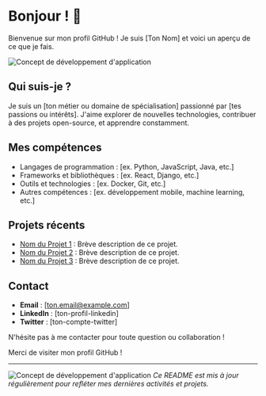 # Bonjour ! 👋

Bienvenue sur mon profil GitHub ! Je suis [Ton Nom] et voici un aperçu de ce que je fais.

![Concept de développement d'application](https://www.dbmaestro.com/wp-content/uploads/2019/07/Microservices-Deployment.png)

## Qui suis-je ?

Je suis un [ton métier ou domaine de spécialisation] passionné par [tes passions ou intérêts]. J'aime explorer de nouvelles technologies, contribuer à des projets open-source, et apprendre constamment.

## Mes compétences

- Langages de programmation : [ex. Python, JavaScript, Java, etc.]
- Frameworks et bibliothèques : [ex. React, Django, etc.]
- Outils et technologies : [ex. Docker, Git, etc.]
- Autres compétences : [ex. développement mobile, machine learning, etc.]

## Projets récents

- [Nom du Projet 1](lien-vers-le-projet) : Brève description de ce projet.
- [Nom du Projet 2](lien-vers-le-projet) : Brève description de ce projet.
- [Nom du Projet 3](lien-vers-le-projet) : Brève description de ce projet.

## Contact

- **Email** : [ton.email@example.com]
- **LinkedIn** : [ton-profil-linkedin]
- **Twitter** : [ton-compte-twitter]

N'hésite pas à me contacter pour toute question ou collaboration !

Merci de visiter mon profil GitHub !

---
![Concept de développement d'application]([https://www.dbmaestro.com/wp-content/uploads/2019/07/Microservices-Deployment.png](https://o1u8.sscms.net/assets/images/cmsv7_4.png))
*Ce README est mis à jour régulièrement pour refléter mes dernières activités et projets.*
